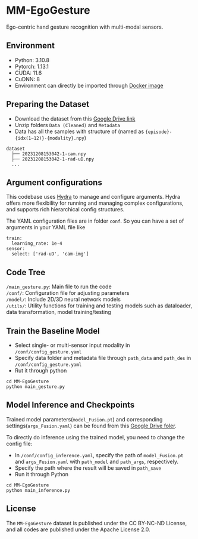# MM-EgoGesture
Ego-centric hand gesture recognition with multi-modal sensors.

## Environment
* Python: 3.10.8
* Pytorch: 1.13.1
* CUDA: 11.6
* CuDNN: 8
* Environment can directly be imported through [Docker image](https://hub.docker.com/repository/docker/gogoho88/stanford_mmwave/tags/v3/sha256-481efb7f0500f3657296cd8e1320404887e18f49a2e6683fbcec18d6a9e7d212)

## Preparing the Dataset
* Download the dataset from this [Google Drive link](https://drive.google.com/drive/folders/1sXZ0JFAW5JQ_2f_Y19F3As97P0vvQ913?usp=share_link)
* Unzip folders `Data (Cleaned)` and `Metadata`
* Data has all the samples with structure of
(named as `{episode}-{idx(1~12)}-{modality}.npy`)
```
dataset
  ├── 20231208153042-1-cam.npy
  ├── 20231208153042-1-rad-uD.npy
  ...
```

## Argument configurations
This codebase uses [Hydra](https://github.com/facebookresearch/hydra) to manage and configure arguments. Hydra offers more flexibility for running and managing complex configurations, and supports rich hierarchical config structures.

The YAML configuration files are in folder `conf`. So you can have a set of arguments in your YAML file like
```
train:
  learning_rate: 1e-4
sensor: 
  select: ['rad-uD', 'cam-img']
```

## Code Tree
`/main_gesture.py`: Main file to run the code<br>
`/conf/`: Configuration file for adjusting parameters<br>
`/model/`: Include 2D/3D neural network models<br>
`/utils/`: Utility functions for training and testing models such as dataloader, data transformation, model training/testing 

## Train the Baseline Model
* Select single- or multi-sensor input modality in `/conf/config_gesture.yaml`
* Specify data folder and metadata file through `path_data` and `path_des` in `/conf/config_gesture.yaml`
* Rut it through python
```
cd MM-EgoGesture
python main_gesture.py
```

## Model Inference and Checkpoints
Trained model parameters(`model_Fusion.pt`) and corresponding settings(`args_Fusion.yaml`) can be found from this [Google Drive foler](https://drive.google.com/drive/folders/1n1nkfOQtNZ2cDRLQldMPpkFfIqnB4RXG?usp=share_link).

To directly do inference using the trained model, you need to change the config file:
* In `/conf/config_inference.yaml`, specify the path of `model_Fusion.pt` and `args_Fusion.yaml` with `path_model` and `path_args`, respectively.
* Specify the path where the result will be saved in `path_save`
* Run it through Python
```
cd MM-EgoGesture
python main_inference.py
```

## License
The `MM-EgoGesture` dataset is published under the CC BY-NC-ND License, and all codes are published under the Apache License 2.0.